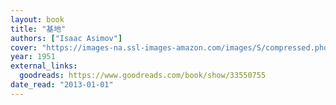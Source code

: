 ```yaml
---
layout: book
title: "基地"
authors: ["Isaac Asimov"]
cover: "https://images-na.ssl-images-amazon.com/images/S/compressed.photo.goodreads.com/books/1482490289i/33550755.jpg"
year: 1951
external_links:
  goodreads: https://www.goodreads.com/book/show/33550755
date_read: "2013-01-01"
---
```

